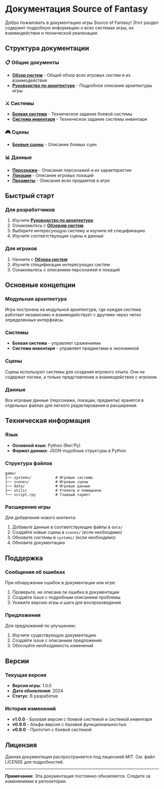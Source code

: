# Документация Source of Fantasy

Добро пожаловать в документацию игры Source of Fantasy! Этот раздел содержит подробную информацию о всех системах игры, их взаимодействии и технической реализации.

## Структура документации

### 📋 Общие документы

- **[Обзор систем](systems_overview.md)** - Общий обзор всех игровых систем и их взаимодействия
- **[Руководство по архитектуре](architecture_guide.md)** - Подробное описание архитектуры игры

### ⚔️ Системы

- **[Боевая система](battle_system_specification.md)** - Техническое задание боевой системы
- **[Система инвентаря](inventory_system_specification.md)** - Техническое задание системы инвентаря

### 🎮 Сцены

- **[Боевые сцены](scenes/battle_scenes.md)** - Описание боевых сцен

### 📊 Данные

- **[Персонажи](data/characters.md)** - Описание персонажей и их характеристик
- **[Локации](data/locations.md)** - Описание игровых локаций
- **[Предметы](data/items.md)** - Описание всех предметов в игре

## Быстрый старт

### Для разработчиков

1. Изучите **[Руководство по архитектуре](architecture_guide.md)**
2. Ознакомьтесь с **[Обзором систем](systems_overview.md)**
3. Выберите интересующую систему и изучите её спецификацию
4. Изучите соответствующие сцены и данные

### Для игроков

1. Начните с **[Обзора систем](systems_overview.md)**
2. Изучите спецификации интересующих систем
3. Ознакомьтесь с описанием персонажей и локаций

## Основные концепции

### Модульная архитектура

Игра построена на модульной архитектуре, где каждая система работает независимо и взаимодействует с другими через четко определенные интерфейсы.

### Системы

- **Боевая система** - управляет сражениями
- **Система инвентаря** - управляет предметами и экономикой

### Сцены

Сцены используют системы для создания игрового опыта. Они не содержат логики, а только представление и взаимодействие с игроком.

### Данные

Все игровые данные (персонажи, локации, предметы) хранятся в отдельных файлах для легкого редактирования и расширения.

## Техническая информация

### Язык

- **Основной язык**: Python (Ren'Py)
- **Формат данных**: JSON-подобные структуры в Python

### Структура файлов

```
game/
├── systems/           # Игровые системы
├── scenes/            # Игровые сцены
├── data/              # Игровые данные
├── utils/             # Утилиты и помощники
└── script.rpy         # Главный скрипт
```

### Расширение игры

Для добавления нового контента:

1. Добавьте данные в соответствующие файлы в `data/`
2. Создайте новые сцены в `scenes/` (если необходимо)
3. Обновите системы в `systems/` (если необходимо)
4. Обновите документацию

## Поддержка

### Сообщения об ошибках

При обнаружении ошибок в документации или игре:

1. Проверьте, не описана ли ошибка в документации
2. Создайте issue с подробным описанием проблемы
3. Укажите версию игры и шаги для воспроизведения

### Предложения

Для предложений по улучшению:

1. Изучите существующую документацию
2. Создайте issue с описанием предложения
3. Обоснуйте необходимость изменений

## Версии

### Текущая версия

- **Версия игры**: 1.0.0
- **Дата обновления**: 2024
- **Статус**: В разработке

### История изменений

- **v1.0.0** - Базовая версия с боевой системой и системой инвентаря
- **v0.9.0** - Альфа-версия с базовой функциональностью
- **v0.8.0** - Прототип с боевой системой

## Лицензия

Данная документация распространяется под лицензией MIT. См. файл LICENSE для подробностей.

---

**Примечание**: Эта документация постоянно обновляется. Следите за изменениями в репозитории.
